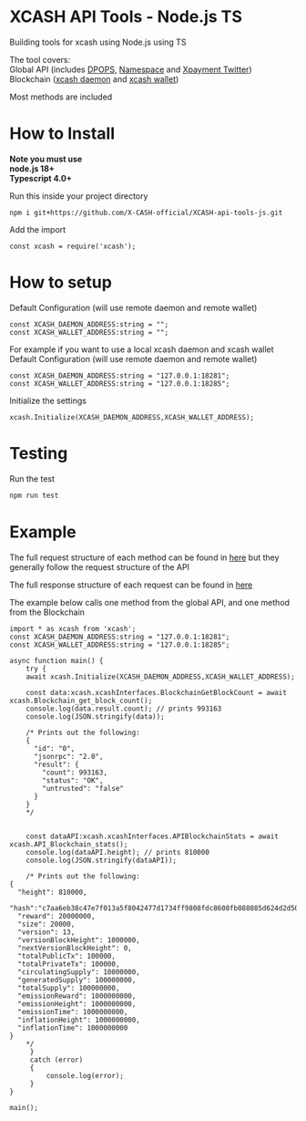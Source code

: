 # XCASH API Tools - Node.js TS
Building tools for xcash using Node.js using TS

The tool covers:  
Global API (includes [DPOPS](https://docs.xcash.foundation/api/dpops), [Namespace](https://docs.xcash.foundation/api/namespace) and [Xpayment Twitter](https://docs.xcash.foundation/api/xpayment-twitter))  
Blockchain ([xcash daemon](https://docs.xcash.foundation/applications/rpc-calls/json-rpc-methods) and [xcash wallet](https://docs.xcash.foundation/applications/rpc-calls/xcash-wallet-rpc))

Most methods are included


# How to Install
**Note you must use  
node.js 18+  
Typescript 4.0+**

Run this inside your project directory 
```shell
npm i git+https://github.com/X-CASH-official/XCASH-api-tools-js.git
```

Add the import
```node
const xcash = require('xcash');
```

# How to setup

Default Configuration (will use remote daemon and remote wallet)
```node
const XCASH_DAEMON_ADDRESS:string = "";
const XCASH_WALLET_ADDRESS:string = "";
```

For example if you want to use a local xcash daemon and xcash wallet  
Default Configuration (will use remote daemon and remote wallet)
```node
const XCASH_DAEMON_ADDRESS:string = "127.0.0.1:18281";
const XCASH_WALLET_ADDRESS:string = "127.0.0.1:18285";
```

Initialize the settings  
```node
xcash.Initialize(XCASH_DAEMON_ADDRESS,XCASH_WALLET_ADDRESS);
```

# Testing
Run the test

```bash
npm run test
```

# Example

The full request structure of each method can be found in [here](https://github.com/X-CASH-official/XCASH-api-tools-ts/blob/main/index.ts) but they generally follow the request structure of the API

The full response structure of each request can be found in [here](https://github.com/X-CASH-official/XCASH-api-tools-ts/blob/main/interfaces.ts) 

The example below calls one method from the global API, and one method from the Blockchain

```node
import * as xcash from 'xcash';
const XCASH_DAEMON_ADDRESS:string = "127.0.0.1:18281";
const XCASH_WALLET_ADDRESS:string = "127.0.0.1:18285";

async function main() {
    try {
    await xcash.Initialize(XCASH_DAEMON_ADDRESS,XCASH_WALLET_ADDRESS);
    
    const data:xcash.xcashInterfaces.BlockchainGetBlockCount = await xcash.Blockchain_get_block_count();
    console.log(data.result.count); // prints 993163
    console.log(JSON.stringify(data));
    
    /* Prints out the following:
    {  
      "id": "0",  
      "jsonrpc": "2.0",  
      "result": {  
        "count": 993163,  
        "status": "OK",
        "untrusted": "false"  
      }  
    }  
    */
    
    
    const dataAPI:xcash.xcashInterfaces.APIBlockchainStats = await xcash.API_Blockchain_stats();
    console.log(dataAPI.height); // prints 810000
    console.log(JSON.stringify(dataAPI));
    
    /* Prints out the following:
{
  "height": 810000,
  "hash":"c7aa6eb38c47e7f013a5f8042477d1734ff9808fdc8608fb088085d624d2d509",
  "reward": 20000000,
  "size": 20000,
  "version": 13,
  "versionBlockHeight": 1000000,
  "nextVersionBlockHeight": 0,
  "totalPublicTx": 100000,
  "totalPrivateTx": 100000,
  "circulatingSupply": 10000000,
  "generatedSupply": 100000000,
  "totalSupply": 100000000,
  "emissionReward": 1000000000,
  "emissionHeight": 1000000000,
  "emissionTime": 1000000000,
  "inflationHeight": 1000000000,
  "inflationTime": 1000000000
}
    */
     }
     catch (error)
     {
         console.log(error);
     }
}

main();
```
